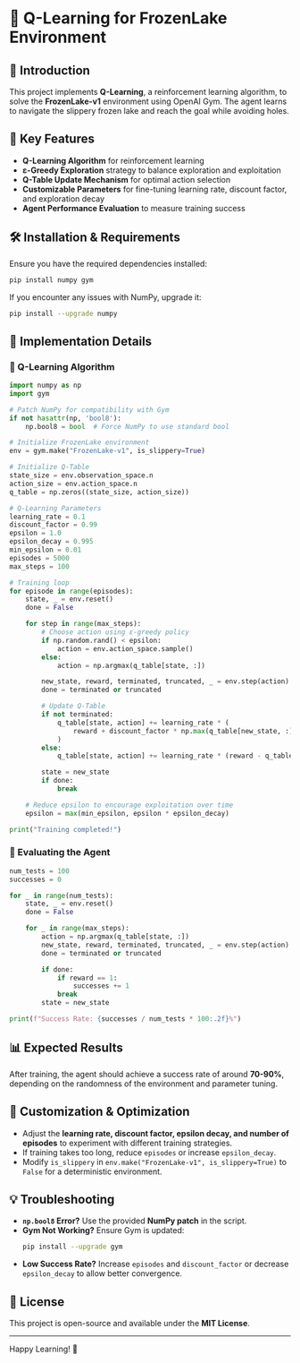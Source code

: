 # 🚀 Q-Learning for FrozenLake Environment

## 📌 Introduction

This project implements **Q-Learning**, a reinforcement learning algorithm, to solve the **FrozenLake-v1** environment using OpenAI Gym. The agent learns to navigate the slippery frozen lake and reach the goal while avoiding holes.

## 🎯 Key Features

- **Q-Learning Algorithm** for reinforcement learning
- **ε-Greedy Exploration** strategy to balance exploration and exploitation
- **Q-Table Update Mechanism** for optimal action selection
- **Customizable Parameters** for fine-tuning learning rate, discount factor, and exploration decay
- **Agent Performance Evaluation** to measure training success

## 🛠️ Installation & Requirements

Ensure you have the required dependencies installed:

```sh
pip install numpy gym
```

If you encounter any issues with NumPy, upgrade it:

```sh
pip install --upgrade numpy
```

## 📝 Implementation Details

### 🔹 Q-Learning Algorithm

```python
import numpy as np
import gym

# Patch NumPy for compatibility with Gym
if not hasattr(np, 'bool8'):
    np.bool8 = bool  # Force NumPy to use standard bool

# Initialize FrozenLake environment
env = gym.make("FrozenLake-v1", is_slippery=True)

# Initialize Q-Table
state_size = env.observation_space.n
action_size = env.action_space.n
q_table = np.zeros((state_size, action_size))

# Q-Learning Parameters
learning_rate = 0.1
discount_factor = 0.99
epsilon = 1.0
epsilon_decay = 0.995
min_epsilon = 0.01
episodes = 5000
max_steps = 100

# Training loop
for episode in range(episodes):
    state, _ = env.reset()
    done = False

    for step in range(max_steps):
        # Choose action using ε-greedy policy
        if np.random.rand() < epsilon:
            action = env.action_space.sample()
        else:
            action = np.argmax(q_table[state, :])

        new_state, reward, terminated, truncated, _ = env.step(action)
        done = terminated or truncated

        # Update Q-Table
        if not terminated:
            q_table[state, action] += learning_rate * (
                reward + discount_factor * np.max(q_table[new_state, :]) - q_table[state, action]
            )
        else:
            q_table[state, action] += learning_rate * (reward - q_table[state, action])

        state = new_state
        if done:
            break

    # Reduce epsilon to encourage exploitation over time
    epsilon = max(min_epsilon, epsilon * epsilon_decay)

print("Training completed!")
```

### 🔹 Evaluating the Agent

```python
num_tests = 100
successes = 0

for _ in range(num_tests):
    state, _ = env.reset()
    done = False

    for _ in range(max_steps):
        action = np.argmax(q_table[state, :])
        new_state, reward, terminated, truncated, _ = env.step(action)
        done = terminated or truncated

        if done:
            if reward == 1:
                successes += 1
            break
        state = new_state

print(f"Success Rate: {successes / num_tests * 100:.2f}%")
```

## 📊 Expected Results

After training, the agent should achieve a success rate of around **70-90%**, depending on the randomness of the environment and parameter tuning.

## 🔧 Customization & Optimization

- Adjust the **learning rate, discount factor, epsilon decay, and number of episodes** to experiment with different training strategies.
- If training takes too long, reduce `episodes` or increase `epsilon_decay`.
- Modify `is_slippery` in `env.make("FrozenLake-v1", is_slippery=True)` to `False` for a deterministic environment.

## 💡 Troubleshooting

- **`np.bool8` Error?** Use the provided **NumPy patch** in the script.
- **Gym Not Working?** Ensure Gym is updated:
  ```sh
  pip install --upgrade gym
  ```
- **Low Success Rate?** Increase `episodes` and `discount_factor` or decrease `epsilon_decay` to allow better convergence.

## 📜 License

This project is open-source and available under the **MIT License**.

---

Happy Learning! 🚀


